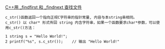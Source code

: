 [C++用 _findfirst 和 _findnext 查找文件](https://www.cnblogs.com/ranjiewen/p/5960976.html)
```
c_str()函数返回一个指向正规C字符串的指针常量, 内容与本string串相同。
c_str() 以 char* 形式传回 string 内含字符串，如果一个函数要求char*参数，可以使用c_str()方法：

1 string s = "Hello World!";
2 printf("%s", s.c_str());    // 输出 "Hello World!"
```
